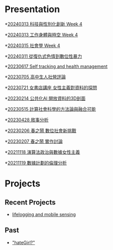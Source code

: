 # Presentation
*[20240313 科技與性別化創新 Week 4]()

*[20240313 工作身體與時空 Week 4]()

*[20240315 社會學 Week 4]()

*[20240311 從復仇式色情到數位性暴力](https://docs.google.com/presentation/d/e/2PACX-1vQ24xf0Dqnwy8-ZwLeNMqevMsNraxXreEr-lHcetWcND29p7-mdYmsYHf0a-deTAAf9PoTnbvz-HmsO/pub?start=false&loop=false&delayms=3000)

*[20230617 Self tracking and health management]()

*[20230705 高中生人社營評論]()

*[20230721 女書店講座 女性主義對資料的探問]()

*[20230214 公共化AI 開放資料的3D剖面]()

*[20230515 計算社會科學的方法論與融合可能]()

*[20230428 敘事分析]()

*[20230206 春之鬧 數位社會新挑戰]()

*[20230207 春之鬧 實作討論]()


*[20211118 演算法政治與數據女性主義]()

*[20211119 數據計劃的倫理分析]()


# Projects

## Recent Projects
* [lifelogging and mobile sensing]()

## Past
* ["hateGirl?"]()

